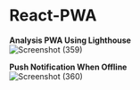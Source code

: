 # React-PWA

<b> Analysis PWA Using Lighthouse </b> <br>
![Screenshot (359)](https://user-images.githubusercontent.com/100252923/221228245-b74352a0-13b2-45b6-b97a-f22b781f2253.png)
<br>

<b> Push Notification When Offline </b> <br>
![Screenshot (360)](https://user-images.githubusercontent.com/100252923/221228331-72c7374e-88bf-46ae-8689-411ea573e8a7.png)
